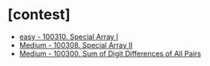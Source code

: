 # [contest]
* [easy - 100310. Special Array I](https://leetcode.com/contest/weekly-contest-398/problems/special-array-i/)
* [Medium - 100308. Special Array II](https://leetcode.com/contest/weekly-contest-398/problems/special-array-ii/)
* [Medium - 100300. Sum of Digit Differences of All Pairs](https://leetcode.com/contest/weekly-contest-398/problems/sum-of-digit-differences-of-all-pairs/)
